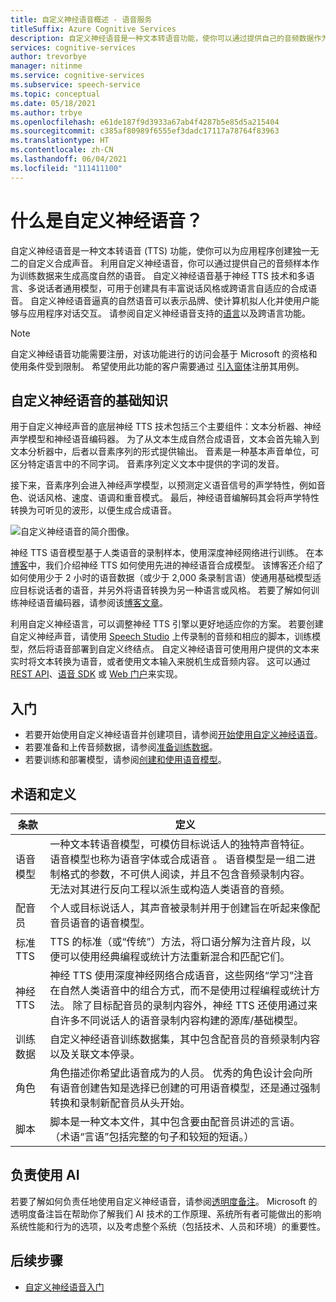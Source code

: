 ```yaml
---
title: 自定义神经语音概述 - 语音服务
titleSuffix: Azure Cognitive Services
description: 自定义神经语音是一种文本转语音功能，使你可以通过提供自己的音频数据作为示例，为应用程序创建独一无二的自定义合成声音。
services: cognitive-services
author: trevorbye
manager: nitinme
ms.service: cognitive-services
ms.subservice: speech-service
ms.topic: conceptual
ms.date: 05/18/2021
ms.author: trbye
ms.openlocfilehash: e61de187f9d3933a67ab4f4287b5e85d5a215404
ms.sourcegitcommit: c385af80989f6555ef3dadc17117a78764f83963
ms.translationtype: HT
ms.contentlocale: zh-CN
ms.lasthandoff: 06/04/2021
ms.locfileid: "111411100"
---
```

# <a name="what-is-custom-neural-voice"></a>什么是自定义神经语音？

自定义神经语音是一种文本转语音 (TTS) 功能，使你可以为应用程序创建独一无二的自定义合成声音。 利用自定义神经语音，你可以通过提供自己的音频样本作为训练数据来生成高度自然的语音。 自定义神经语音基于神经 TTS 技术和多语言、多说话者通用模型，可用于创建具有丰富说话风格或跨语言自适应的合成语音。 自定义神经语音逼真的自然语音可以表示品牌、使计算机拟人化并使用户能够与应用程序对话交互。 请参阅自定义神经语音支持的[语言](language-support.md#customization)以及跨语言功能。

> [!NOTE]
> 自定义神经语音功能需要注册，对该功能进行的访问会基于 Microsoft 的资格和使用条件受到限制。 希望使用此功能的客户需要通过 [引入窗体](https://aka.ms/customneural)注册其用例。

## <a name="the-basics-of-custom-neural-voice"></a>自定义神经语音的基础知识

用于自定义神经声音的底层神经 TTS 技术包括三个主要组件：文本分析器、神经声学模型和神经语音编码器。 为了从文本生成自然合成语音，文本会首先输入到文本分析器中，后者以音素序列的形式提供输出。 音素是一种基本声音单位，可区分特定语言中的不同字词。 音素序列定义文本中提供的字词的发音。 

接下来，音素序列会进入神经声学模型，以预测定义语音信号的声学特性，例如音色、说话风格、速度、语调和重音模式。 最后，神经语音编解码其会将声学特性转换为可听见的波形，以便生成合成语音。

![自定义神经语音的简介图像。](./media/custom-voice/cnv-intro.png)

神经 TTS 语音模型基于人类语音的录制样本，使用深度神经网络进行训练。 在本[博客](https://techcommunity.microsoft.com/t5/azure-ai/neural-text-to-speech-extends-support-to-15-more-languages-with/ba-p/1505911)中，我们介绍神经 TTS 如何使用先进的神经语音合成模型。 该博客还介绍了如何使用少于 2 小时的语音数据（或少于 2,000 条录制言语）使通用基础模型适应目标说话者的语音，并另外将语音转换为另一种语言或风格。 若要了解如何训练神经语音编码器，请参阅该[博客文章](https://techcommunity.microsoft.com/t5/azure-ai/azure-neural-tts-upgraded-with-hifinet-achieving-higher-audio/ba-p/1847860)。

利用自定义神经语言，可以调整神经 TTS 引擎以更好地适应你的方案。 若要创建自定义神经声音，请使用 [Speech Studio](https://speech.microsoft.com/customvoice) 上传录制的音频和相应的脚本，训练模型，然后将语音部署到自定义终结点。 自定义神经语音可使用用户提供的文本来实时将文本转换为语音，或者使用文本输入来脱机生成音频内容。 这可以通过 [REST API](./rest-text-to-speech.md)、[语音 SDK](./get-started-text-to-speech.md) 或 [Web 门户](https://speech.microsoft.com/audiocontentcreation)来实现。

## <a name="get-started"></a>入门

* 若要开始使用自定义神经语音并创建项目，请参阅[开始使用自定义神经语音](how-to-custom-voice.md)。
* 若要准备和上传音频数据，请参阅[准备训练数据](how-to-custom-voice-prepare-data.md)。
* 若要训练和部署模型，请参阅[创建和使用语音模型](how-to-custom-voice-create-voice.md)。

## <a name="terms-and-definitions"></a>术语和定义

| **条款**      | **定义**                                                                                                                                                                                                                                                                                                                                                                                       |
|---------------|------------------------------------------------------------------------------------------------------------------------------------------------------------------------------------------------------------------------------------------------------------------------------------------------------------------------------------------------------------------------------------------------------|
| 语音模型   | 一种文本转语音模型，可模仿目标说话人的独特声音特征。 语音模型也称为语音字体或合成语音  。 语音模型是一组二进制格式的参数，不可供人阅读，并且不包含音频录制内容。 无法对其进行反向工程以派生或构造人类语音的音频。 |
| 配音员  | 个人或目标说话人，其声音被录制并用于创建旨在听起来像配音员语音的语音模型。                                                                                                                                                                                                                                                   |
| 标准 TTS  | TTS 的标准（或“传统”）方法，将口语分解为注音片段，以便可以使用经典编程或统计方法重新混合和匹配它们。                                                                                                                                                                                                    |
| 神经 TTS    | 神经 TTS 使用深度神经网络合成语音，这些网络“学习”注音在自然人类语音中的组合方式，而不是使用过程编程或统计方法。 除了目标配音员的录制内容外，神经 TTS 还使用通过来自许多不同说话人的语音录制内容构建的源库/基础模型。          |
| 训练数据 | 自定义神经语音训练数据集，其中包含配音员的音频录制内容以及关联文本停录。                                                                                                                                                                                                                                                               |
| 角色       | 角色描述你希望此语音成为的人员。 优秀的角色设计会向所有语音创建告知是选择已创建的可用语音模型，还是通过强制转换和录制新配音员从头开始。                                                                                                |
| 脚本        | 脚本是一种文本文件，其中包含要由配音员讲述的言语。 （术语“言语”包括完整的句子和较短的短语。）                                                                                                                                                                                                                               |

## <a name="responsible-use-of-ai"></a>负责使用 AI

若要了解如何负责任地使用自定义神经语音，请参阅[透明度备注](/legal/cognitive-services/speech-service/custom-neural-voice/transparency-note-custom-neural-voice?context=/azure/cognitive-services/speech-service/context/context)。 Microsoft 的透明度备注旨在帮助你了解我们 AI 技术的工作原理、系统所有者可能做出的影响系统性能和行为的选项，以及考虑整个系统（包括技术、人员和环境）的重要性。

## <a name="next-steps"></a>后续步骤

* [自定义神经语音入门](how-to-custom-voice.md)
